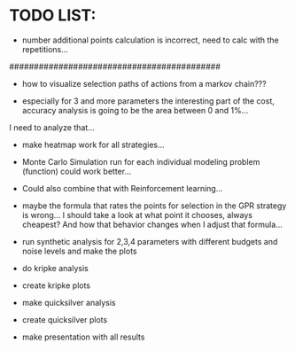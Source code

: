 # TODO LIST:

* number additional points calculation is incorrect, need to calc with the repetitions...


###########################################

* how to visualize selection paths of actions from a markov chain???

* especially for 3 and more parameters the interesting part of the cost, accuracy analysis is going to be the area between 0 and 1%...

I need to analyze that...

* make heatmap work for all strategies...

* Monte Carlo Simulation run for each individual modeling problem (function) could work better...
* Could also combine that with Reinforcement learning...

* maybe the formula that rates the points for selection in the GPR strategy is wrong... I should take a look at what point it chooses, always cheapest? And how that behavior changes when I adjust that formula...


* run synthetic analysis for 2,3,4 parameters with different budgets and noise levels and make the plots

* do kripke analysis
* create kripke plots
* make quicksilver analysis
* create quicksilver plots

* make presentation with all results
